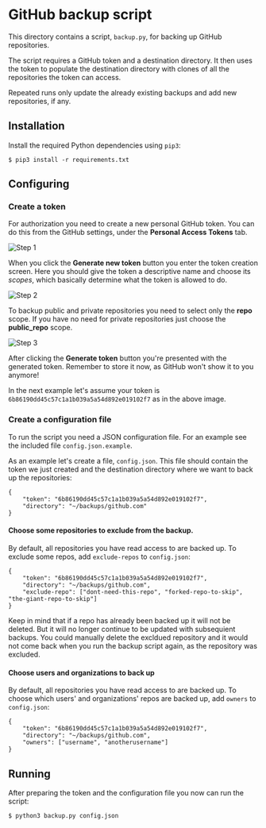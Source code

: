 # GitHub backup script

This directory contains a script, `backup.py`, for backing up GitHub repositories.

The script requires a GitHub token and a destination directory. It then uses the token to populate the destination directory with clones of all the repositories the token can access.

Repeated runs only update the already existing backups and add new repositories, if any.

## Installation

Install the required Python dependencies using `pip3`:

```
$ pip3 install -r requirements.txt
```

## Configuring

### Create a token

For authorization you need to create a new personal GitHub token. You can do this from the GitHub settings, under the **Personal Access Tokens** tab.

![Step 1](images/new-token-1.png)

When you click the **Generate new token** button you enter the token creation screen. Here you should give the token a descriptive name and choose its *scopes*, which basically determine what the token is allowed to do.

![Step 2](images/new-token-2.png)

To backup public and private repositories you need to select only the **repo** scope. If you have no need for private repositories just choose the **public_repo** scope.

![Step 3](images/new-token-3.png)

After clicking the **Generate token** button you're presented with the generated token. Remember to store it now, as GitHub won't show it to you anymore!

In the next example let's assume your token is `6b86190dd45c57c1a1b039a5a54d892e019102f7` as in the above image.

### Create a configuration file

To run the script you need a JSON configuration file. For an example see the included file `config.json.example`.

As an example let's create a file, `config.json`. This file should contain the token we just created and the destination directory where we want to back up the repositories:

```
{
    "token": "6b86190dd45c57c1a1b039a5a54d892e019102f7",
    "directory": "~/backups/github.com"
}
```

#### Choose some repositories to exclude from the backup.

By default, all repositories you have read access to are backed up. To exclude some repos, add `exclude-repos` to `config.json`:

```
{
    "token": "6b86190dd45c57c1a1b039a5a54d892e019102f7",
    "directory": "~/backups/github.com",
    "exclude-repo": ["dont-need-this-repo", "forked-repo-to-skip", "the-giant-repo-to-skip"]
}
```
Keep in mind that if a repo has already been backed up it will not be deleted. But it will no longer continue to be updated with subsequient backups. You could manually delete the excldued repository and it would not come back when you run the backup script again, as the repository was excluded.


#### Choose users and organizations to back up

By default, all repositories you have read access to are backed up. To choose which users' and organizations' repos are backed up, add `owners` to `config.json`:

```
{
    "token": "6b86190dd45c57c1a1b039a5a54d892e019102f7",
    "directory": "~/backups/github.com",
    "owners": ["username", "anotherusername"]
}
```

## Running

After preparing the token and the configuration file you now can run the script:

```
$ python3 backup.py config.json
```
